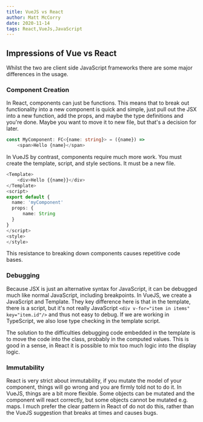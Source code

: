 ```yaml
---
title: VueJS vs React
author: Matt McCorry
date: 2020-11-14
tags: React,VueJs,JavaScript
---
```


## Impressions of Vue vs React

Whilst the two are client side JavaScript frameworks there are some major differences in the usage.

### Component Creation

In React, components can just be functions. This means that to break out functionality into a new component is quick and simple, just pull out the JSX into a new function, add the props, and maybe the type definitions and you're done. Maybe you want to move it to new file, but that's a decision for later.

```TypeScript
const MyComponent: FC<{name: string}> = ({name}) =>
    <span>Hello {name}</span>
```

In VueJS by contrast, components require much more work. You must create the template, script, and style sections. It must be a new file.

```TypeScript
<Template>
    <div>Hello {{name}}</div>
</Template>
<script>
export default {
  name: 'myComponent'
  props: {
      name: String
  }
}
</script>
<style>
</style>
```

This resistance to breaking down components causes repetitive code bases.

### Debugging

Because JSX is just an alternative syntax for JavaScript, it can be debugged much like normal JavaScript, including breakpoints. In VueJS, we create a JavaScript and Template. They key difference here is that in the template, there is a script, but it's not really JavaScript `<div v-for="item in items" key="item.id"/>` and thus not easy to debug. If we are working in TypeScript, we also lose type checking in the template script.

The solution to the difficulties debugging code embedded in the template is to move the code into the class, probably in the computed values. This is good in a sense, in React it is possible to mix too much logic into the display logic.

### Immutability

React is very strict about immutability, if you mutate the model of your component, things will go wrong and you are firmly told not to do it. In VueJS, things are a bit more flexible. Some objects can be mutated and the component will react correctly, but some objects cannot be mutated e.g. maps. I much prefer the clear pattern in React of do not do this, rather than the VueJS suggestion that breaks at times and causes bugs.
